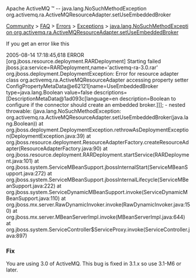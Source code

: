 Apache ActiveMQ ™ -- java.lang.NoSuchMethodException org.activemq.ra.ActiveMQResourceAdapter.setUseEmbeddedBroker 

[Community](community.html) > [FAQ](faq.html) > [Errors](errors.html) > [Exceptions](exceptions.html) > [java.lang.NoSuchMethodException org.activemq.ra.ActiveMQResourceAdapter.setUseEmbeddedBroker](javalangnosuchmethodexception-orgactivemqraactivemqresourceadaptersetuseembeddedbroker.html)


If you get an error like this

2005-08-14 17:18:45,618 ERROR \[org.jboss.resource.deployment.RARDeployment\] 
Starting failed jboss.jca:service=RARDeployment,name='activemq-ra-3.0.rar'
org.jboss.deployment.DeploymentException: Error for resource adapter class 
org.activemq.ra.ActiveMQResourceAdapter accessing property setter 
ConfigPropertyMetaData@e62121\[name=UseEmbeddedBroker type=java.lang.Boolean 
value=false descriptions=\[DescriptionMetaData@1ad093c\[language=en 
description=Boolean to configure if the connector should create an embedded 
broker.\]\]\]; - nested throwable: (java.lang.NoSuchMethodException: 
org.activemq.ra.ActiveMQResourceAdapter.setUseEmbeddedBroker(java.lang.Boolean))
        at 
org.jboss.deployment.DeploymentException.rethrowAsDeploymentException(DeploymentException.java:39)
        at 
org.jboss.resource.deployment.ResourceAdapterFactory.createResourceAdapter(ResourceAdapterFactory.java:90)
        at 
org.jboss.resource.deployment.RARDeployment.startService(RARDeployment.java:101)
        at 
org.jboss.system.ServiceMBeanSupport.jbossInternalStart(ServiceMBeanSupport.java:272)
        at 
org.jboss.system.ServiceMBeanSupport.jbossInternalLifecycle(ServiceMBeanSupport.java:222)
        at 
org.jboss.system.ServiceDynamicMBeanSupport.invoke(ServiceDynamicMBeanSupport.java:110)
        at 
org.jboss.mx.server.RawDynamicInvoker.invoke(RawDynamicInvoker.java:150)
        at 
org.jboss.mx.server.MBeanServerImpl.invoke(MBeanServerImpl.java:644)
        at 
org.jboss.system.ServiceController$ServiceProxy.invoke(ServiceController.java:897)

### Fix

You are using 3.0 of ActiveMQ. This bug is fixed in 3.1.x so use 3.1-M6 or later.

